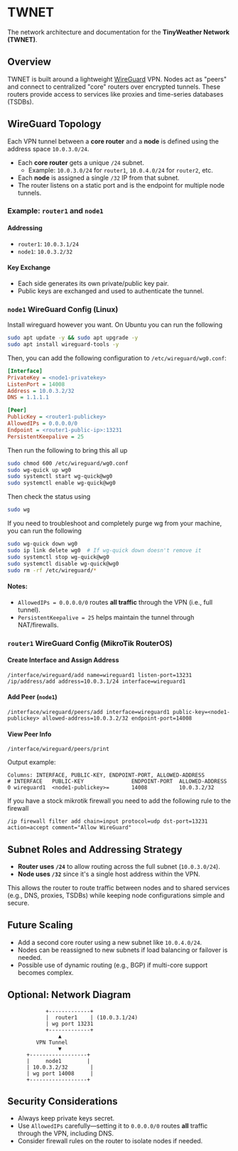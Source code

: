 # TWNET

The network architecture and documentation for the **TinyWeather Network (TWNET)**.

## Overview

TWNET is built around a lightweight [WireGuard](https://www.wireguard.com) VPN. Nodes act as "peers" and connect to centralized "core" routers over encrypted tunnels. These routers provide access to services like proxies and time-series databases (TSDBs).

## WireGuard Topology

Each VPN tunnel between a **core router** and a **node** is defined using the address space `10.0.3.0/24`.

- Each **core router** gets a unique `/24` subnet.
  - Example: `10.0.3.0/24` for `router1`, `10.0.4.0/24` for `router2`, etc.
- Each **node** is assigned a single `/32` IP from that subnet.
- The router listens on a static port and is the endpoint for multiple node tunnels.

### Example: `router1` and `node1`

#### Addressing
- `router1`: `10.0.3.1/24`
- `node1`: `10.0.3.2/32`

#### Key Exchange
- Each side generates its own private/public key pair.
- Public keys are exchanged and used to authenticate the tunnel.

### `node1` WireGuard Config (Linux)

Install wireguard however you want. On Ubuntu you can run the following

```bash
sudo apt update -y && sudo apt upgrade -y
sudo apt install wireguard-tools -y
```
Then, you can add the following configuration to `/etc/wireguard/wg0.conf`:

```ini
[Interface]
PrivateKey = <node1-privatekey>
ListenPort = 14008
Address = 10.0.3.2/32
DNS = 1.1.1.1

[Peer]
PublicKey = <router1-publickey>
AllowedIPs = 0.0.0.0/0
Endpoint = <router1-public-ip>:13231
PersistentKeepalive = 25
```

Then run the following to bring this all up 

```bash
sudo chmod 600 /etc/wireguard/wg0.conf 
sudo wg-quick up wg0
sudo systemctl start wg-quick@wg0
sudo systemctl enable wg-quick@wg0
```

Then check the status using

```bash
sudo wg
```

If you need to troubleshoot and completely purge wg from your machine, you can run the following

```bash
sudo wg-quick down wg0
sudo ip link delete wg0  # If wg-quick down doesn't remove it
sudo systemctl stop wg-quick@wg0
sudo systemctl disable wg-quick@wg0
sudo rm -rf /etc/wireguard/*
```

#### Notes:
- `AllowedIPs = 0.0.0.0/0` routes **all traffic** through the VPN (i.e., full tunnel).
- `PersistentKeepalive = 25` helps maintain the tunnel through NAT/firewalls.

### `router1` WireGuard Config (MikroTik RouterOS)

#### Create Interface and Assign Address

```shell
/interface/wireguard/add name=wireguard1 listen-port=13231
/ip/address/add address=10.0.3.1/24 interface=wireguard1
```

#### Add Peer (`node1`)

```shell
/interface/wireguard/peers/add interface=wireguard1 public-key=<node1-publickey> allowed-address=10.0.3.2/32 endpoint-port=14008
```

#### View Peer Info

```shell
/interface/wireguard/peers/print
```

Output example:

```
Columns: INTERFACE, PUBLIC-KEY, ENDPOINT-PORT, ALLOWED-ADDRESS
# INTERFACE   PUBLIC-KEY               ENDPOINT-PORT  ALLOWED-ADDRESS
0 wireguard1  <node1-publickey>=       14008          10.0.3.2/32
```

If you have a stock mikrotik firewall you need to add the following rule to the firewall

```shell
/ip firewall filter add chain=input protocol=udp dst-port=13231 action=accept comment="Allow WireGuard"
```

## Subnet Roles and Addressing Strategy

- **Router uses `/24`** to allow routing across the full subnet (`10.0.3.0/24`).
- **Node uses `/32`** since it's a single host address within the VPN.

This allows the router to route traffic between nodes and to shared services (e.g., DNS, proxies, TSDBs) while keeping node configurations simple and secure.

## Future Scaling

- Add a second core router using a new subnet like `10.0.4.0/24`.
- Nodes can be reassigned to new subnets if load balancing or failover is needed.
- Possible use of dynamic routing (e.g., BGP) if multi-core support becomes complex.

## Optional: Network Diagram

```plaintext
            +-------------+
            |  router1    | (10.0.3.1/24)
            | wg port 13231
            +-------------+
                ▲
         VPN Tunnel
                ▼
      +------------------+
      |     node1        |
      | 10.0.3.2/32       |
      | wg port 14008     |
      +------------------+
```

## Security Considerations

- Always keep private keys secret.
- Use `AllowedIPs` carefully—setting it to `0.0.0.0/0` routes **all** traffic through the VPN, including DNS.
- Consider firewall rules on the router to isolate nodes if needed.

